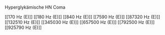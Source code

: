 Hyperglykämische HN Coma

[[170 Hz (E)]]
[[180 Hz (E)]]
[[840 Hz (E)]]
[[7590 Hz (E)]]
[[87320 Hz (E)]]
[[132510 Hz (E)]]
[[345030 Hz (E)]]
[[657500 Hz (E)]]
[[792500 Hz (E)]]
[[925790 Hz (E)]]
